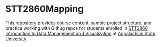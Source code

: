 # STT2860Mapping

This repository provides course content, sample project structure, and practice working with Githug repos for students enrolled in [STT2860 Introduction to Data Management and Visualization](https://stat-jet-asu.github.io/STT2860DataScience1/) at [Appalachian State University](https://www.appstate.edu/).
